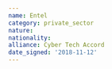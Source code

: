 ```yaml
---
name: Entel
category: private_sector
nature: 
nationality: 
alliance: Cyber Tech Accord
date_signed: '2018-11-12'
---
```

    
